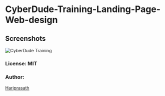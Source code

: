 # CyberDude-Training-Landing-Page-Web-design

## Screenshots
![CyberDude Training](./assets/img/screenshot.png)

### License: MIT
### Author: 
<a href="https://www.facebook.com/chutty.harry" target="_blank"> Hariprasath</a>
